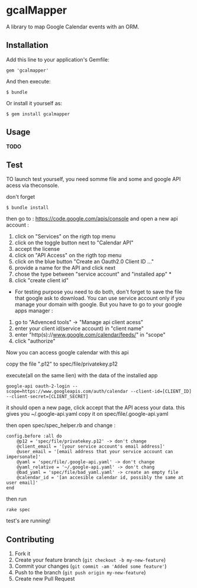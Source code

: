 gcalMapper
==========

A library to map Google Calendar events with an ORM.

Installation
------------

Add this line to your application's Gemfile:

    gem 'gcalmapper'

And then execute:

    $ bundle

Or install it yourself as:

    $ gem install gcalmapper

Usage
-----

**TODO**

Test
----

TO launch test yourself, you need somme file and some and google API acess via 
theconsole. 

don't forget 

    $ bundle install

then go to : https://code.google.com/apis/console and open a new api account :

1. click on "Services" on the rigth top menu
2. click on the toggle button next to "Calendar API"
3. accept the license
4. click on "API Access" on the rigth top menu
5. click on the blue button "Create an Oauth2.0 Client ID ..."
6. provide a name for the API and click next
7. chose the type between "service account" and "installed app" *
8. click "create client id"

* For testing purpose you need to do both, don't forget to save the file that
google ask to download. You can use service account only if you manage your 
domain with google. But you have to go to your google apps manager :

1. go to "Advenced tools" -> "Manage api client acess"
2. enter your client id(service account) in "client name"
3. enter "http(s)://www.google.com/calendar/feeds/" in "scope"
4. click "authorize"

Now you can access google calendar with this api

copy the file ".p12" to spec/file/privatekey.p12

execute(all on the same lien) with the data of the installed app
    
    google-api oauth-2-login --scope=https://www.googleapis.com/auth/calendar --client-id=[CLIENT_ID] --client-secret=[CLIENT_SECRET]

it should open a new page, click accept that the API acess your data.
this gives you ~/.google-api.yaml copy it on spec/file/.google-api.yaml

then open spec/spec_helper.rb and change :

    config.before :all do
        @p12 = 'spec/file/privatekey.p12' -> don't change
        @client_email = '[your service account's email address]'
        @user_email = '[email address that your service account can impersonate]'
        @yaml = 'spec/file/.google-api.yaml' -> don't change
        @yaml_relative = '~/.google-api.yaml' -> don't chang
        @bad_yaml = 'spec/file/bad_yaml.yaml' -> create an empty file
        @calendar_id = '[an accesible calendar id, possibly the same at user email]'
    end

then run

    rake spec

test's are running!

Contributing
------------

1. Fork it
2. Create your feature branch (`git checkout -b my-new-feature`)
3. Commit your changes (`git commit -am 'Added some feature'`)
4. Push to the branch (`git push origin my-new-feature`)
5. Create new Pull Request
